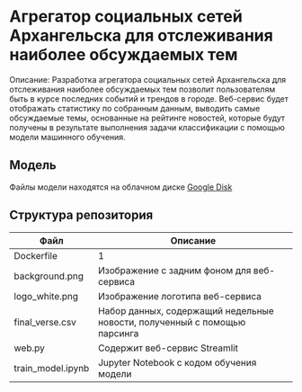 # Агрегатор социальных сетей Архангельска для отслеживания наиболее обсуждаемых тем

Описание: Разработка агрегатора социальных сетей Архангельска для отслеживания наиболее обсуждаемых тем позволит пользователям быть в курсе последних событий и трендов в городе. Веб-сервис будет отображать статистику по собранным данным, выводить самые обсуждаемые темы, основанные на рейтинге новостей, которые будут получены в результате выполнения задачи классификации с помощью модели машинного обучения.

## Модель
Файлы модели находятся на облачном диске [Google Disk](https://drive.google.com/drive/folders/1VeAbtU0SbVX_fgjw9yCZsVLefW2D5Qve?usp=sharing)

## Структура репозитория
| Файл | Описание |
| ------------- | ------------- |
| Dockerfile | 1 |
| background.png | Изображение с задним фоном для веб-сервиса |
| logo_white.png | Изображение логотипа веб-сервиса |
| final_verse.csv | Набор данных, содержащий недельные новости, полученный с помощью парсинга |
| web.py | Содержит веб-сервис Streamlit |
| train_model.ipynb | Jupyter Notebook с кодом обучения модели |
